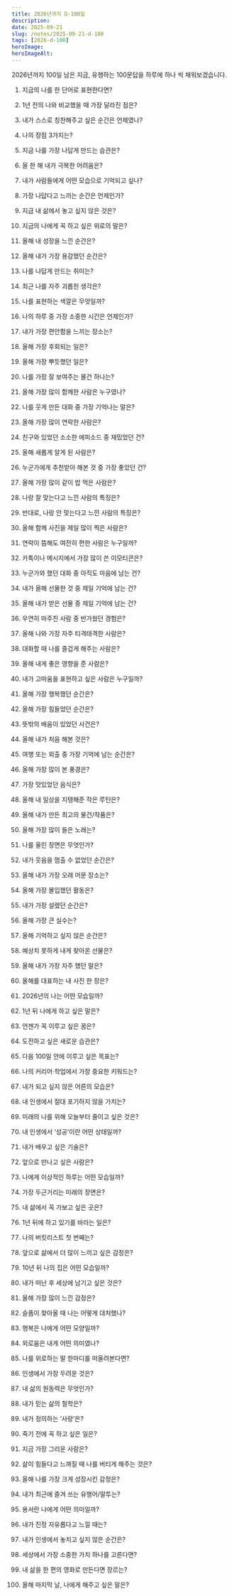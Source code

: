 ```yaml
---
title: 2026년까지 D-100일
description:
date: 2025-09-21
slug: /notes/2025-09-21-d-100
tags: [2026-d-100]
heroImage:
heroImageAlt:
---
```


2026년까지 100일 남은 지금, 유행하는 100문답을 하루에 하나 씩 채워보겠습니다.

1. 지금의 나를 한 단어로 표현한다면?

2. 1년 전의 나와 비교했을 때 가장 달라진 점은?

3. 내가 스스로 칭찬해주고 싶은 순간은 언제였나?

4. 나의 장점 3가지는?

5. 지금 나를 가장 나답게 만드는 습관은?

6. 올 한 해 내가 극복한 어려움은?

7. 내가 사람들에게 어떤 모습으로 기억되고 싶나?

8. 가장 나답다고 느끼는 순간은 언제인가?

9. 지금 내 삶에서 놓고 싶지 않은 것은?

10. 지금의 나에게 꼭 하고 싶은 위로의 말은?

11. 올해 내 성장을 느낀 순간은?

12. 올해 내가 가장 용감했던 순간은?

13. 나를 나답게 만드는 취미는?

14. 최근 나를 자주 괴롭힌 생각은?

15. 나를 표현하는 색깔은 무엇일까?

16. 나의 하루 중 가장 소중한 시간은 언제인가?

17. 내가 가장 편안함을 느끼는 장소는?

18. 올해 가장 후회되는 일은?

19. 올해 가장 뿌듯했던 일은?

20. 나를 가장 잘 보여주는 물건 하나는?

21. 올해 가장 많이 함께한 사람은 누구였나?

22. 나를 웃게 만든 대화 중 가장 기억나는 말은?

23. 올해 가장 많이 연락한 사람은?

24. 친구와 있었던 소소한 에피소드 중 재밌었던 건?

25. 올해 새롭게 알게 된 사람은?

26. 누군가에게 추천받아 해본 것 중 가장 좋았던 건?

27. 올해 가장 많이 같이 밥 먹은 사람은?

28. 나랑 잘 맞는다고 느낀 사람의 특징은?

29. 반대로, 나랑 안 맞는다고 느낀 사람의 특징은?

30. 올해 함께 사진을 제일 많이 찍은 사람은?

31. 연락이 뜸해도 여전히 편한 사람은 누구일까?

32. 카톡이나 메시지에서 가장 많이 쓴 이모티콘은?

33. 누군가와 했던 대화 중 아직도 마음에 남는 건?

34. 내가 올해 선물한 것 중 제일 기억에 남는 건?

35. 올해 내가 받은 선물 중 제일 기억에 남는 건?

36. 우연히 마주친 사람 중 반가웠던 경험은?

37. 올해 나와 가장 자주 티격태격한 사람은?

38. 대화할 때 나를 즐겁게 해주는 사람은?

39. 올해 내게 좋은 영향을 준 사람은?

40. 내가 고마움을 표현하고 싶은 사람은 누구일까?

41. 올해 가장 행복했던 순간은?

42. 올해 가장 힘들었던 순간은?

43. 뜻밖의 배움이 있었던 사건은?

44. 올해 내가 처음 해본 것은?

45. 여행 또는 외출 중 가장 기억에 남는 순간은?

46. 올해 가장 많이 본 풍경은?

47. 가장 맛있었던 음식은?

48. 올해 내 일상을 지탱해준 작은 루틴은?

49. 올해 내가 만든 최고의 물건/작품은?

50. 올해 가장 많이 들은 노래는?

51. 나를 울린 장면은 무엇인가?

52. 내가 웃음을 멈출 수 없었던 순간은?

53. 올해 내가 가장 오래 머문 장소는?

54. 올해 가장 몰입했던 활동은?

55. 내가 가장 설렜던 순간은?

56. 올해 가장 큰 실수는?

57. 올해 기억하고 싶지 않은 순간은?

58. 예상치 못하게 내게 찾아온 선물은?

59. 올해 내가 가장 자주 했던 말은?

60. 올해를 대표하는 내 사진 한 장은?

61. 2026년의 나는 어떤 모습일까?

62. 1년 뒤 나에게 하고 싶은 말은?

63. 언젠가 꼭 이루고 싶은 꿈은?

64. 도전하고 싶은 새로운 습관은?

65. 다음 100일 안에 이루고 싶은 목표는?

66. 나의 커리어·학업에서 가장 중요한 키워드는?

67. 내가 되고 싶지 않은 어른의 모습은?

68. 내 인생에서 절대 포기하지 않을 가치는?

69. 미래의 나를 위해 오늘부터 줄이고 싶은 것은?

70. 내 인생에서 ‘성공’이란 어떤 상태일까?

71. 내가 배우고 싶은 기술은?

72. 앞으로 만나고 싶은 사람은?

73. 나에게 이상적인 하루는 어떤 모습일까?

74. 가장 두근거리는 미래의 장면은?

75. 내 삶에서 꼭 가보고 싶은 곳은?

76. 1년 뒤에 하고 있기를 바라는 일은?

77. 나의 버킷리스트 첫 번째는?

78. 앞으로 삶에서 더 많이 느끼고 싶은 감정은?

79. 10년 뒤 나의 집은 어떤 모습일까?

80. 내가 떠난 후 세상에 남기고 싶은 것은?

81. 올해 가장 많이 느낀 감정은?

82. 슬픔이 찾아올 때 나는 어떻게 대처했나?

83. 행복은 나에게 어떤 모양일까?

84. 외로움은 내게 어떤 의미였나?

85. 나를 위로하는 말 한마디를 떠올려본다면?

86. 인생에서 가장 두려운 것은?

87. 내 삶의 원동력은 무엇인가?

88. 내가 믿는 삶의 철학은?

89. 내가 정의하는 ‘사랑’은?

90. 죽기 전에 꼭 하고 싶은 일은?

91. 지금 가장 그리운 사람은?

92. 삶이 힘들다고 느껴질 때 나를 버티게 해주는 것은?

93. 올해 나를 가장 크게 성장시킨 감정은?

94. 내가 최근에 즐겨 쓰는 유행어/말투는?

95. 용서란 나에게 어떤 의미일까?

96. 내가 진정 자유롭다고 느낄 때는?

97. 내가 인생에서 놓치고 싶지 않은 순간은?

98. 세상에서 가장 소중한 가치 하나를 고른다면?

99. 내 삶을 한 편의 영화로 만든다면 장르는?

100. 올해 마지막 날, 나에게 해주고 싶은 말은?
